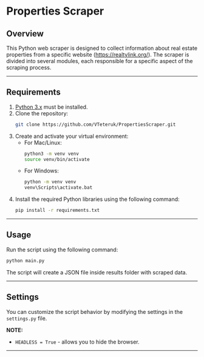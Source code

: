 # Properties Scraper
## Overview
This Python web scraper is designed to collect information about real estate properties from a specific website (https://realtylink.org/). The scraper is divided into several modules, each responsible for a specific aspect of the scraping process.
___
## Requirements
1. [Python 3.x](https://www.python.org/downloads/) must be installed.
2. Clone the repository:
    ```bash
    git clone https://github.com/VTeteruk/PropertiesScraper.git
    ```
3. Create and activate your virtual environment:
   * For Mac/Linux:
     ```bash
     python3 -m venv venv
     source venv/bin/activate
     ```
   * For Windows:
     ```bash
     python -m venv venv
     venv\Scripts\activate.bat
     ```
4. Install the required Python libraries using the following command:
   ```bash
   pip install -r requirements.txt
___
## Usage
Run the script using the following command:

```bash
python main.py
```

The script will create a JSON file inside results folder with scraped data.
___
## Settings
You can customize the script behavior by modifying the settings in the `settings.py` file.

**NOTE:**

* `HEADLESS = True` - allows you to hide the browser.
___
